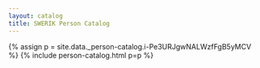 ```yaml
---
layout: catalog
title: SWERIK Person Catalog
---
```

{% assign p = site.data._person-catalog.i-Pe3URJgwNALWzfFgB5yMCV %}
{% include person-catalog.html p=p %}

